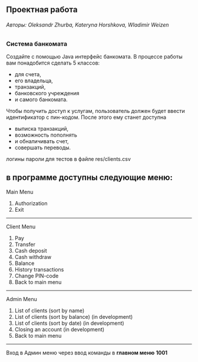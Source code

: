 <h2>Проектная работа</h2>

<h6>Авторы: Oleksandr Zhurba, Kateryna Horshkova, Wladimir Weizen</h6>

<h3>Система банкомата</h3>

Создайте с помощью Java интерфейс банкомата.
В процессе работы вам понадобится сделать 5 классов:

* для счета,
* его владельца,
* транзакций,
* банковского учреждения
* и самого банкомата.

Чтобы получить доступ к услугам, пользователь должен будет ввести идентификатор с пин-кодом.
После этого ему станет доступна

* выписка транзакций,
* возможность пополнять
* и обналичивать счет,
* совершать переводы.

логины пароли для тестов в файле res/clients.csv

в программе доступны следующие меню:
--- 
Main Menu

1. Authorization
0. Exit

---

Client Menu

1. Pay
2. Transfer
3. Cash deposit
4. Cash withdraw
5. Balance
6. History transactions
7. Change PIN-code
0. Back to main menu

---

Admin Menu

1. List of clients (sort by name)
2. List of clients (sort by balance) (in development)
3. List of clients (sort by date) (in development)
4. Closing an account (in development)
0. Back to main menu

---

Вход в Админ меню через ввод команды в **главном меню** **1001**


